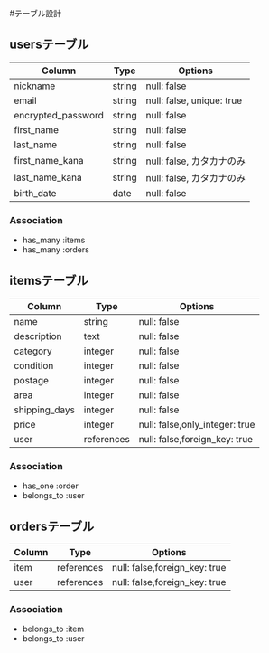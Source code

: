 #テーブル設計

## usersテーブル

| Column             | Type       | Options                        |
| ------------------ | ---------- | ------------------------------ |
| nickname           | string     | null: false                    |
| email              | string     | null: false, unique: true      |
| encrypted_password | string     | null: false                    |
| first_name         | string     | null: false                    |
| last_name          | string     | null: false                    |
| first_name_kana    | string     | null: false, カタカナのみ       |
| last_name_kana     | string     | null: false, カタカナのみ       |
| birth_date         | date       | null: false                    |

### Association

- has_many :items
- has_many :orders


## itemsテーブル

| Column             | Type       | Options                        |
| ------------------ | ---------- | ------------------------------ |
| name               | string     | null: false                    |
| description        | text       | null: false                    |
| category           | integer    | null: false                    |
| condition          | integer    | null: false                    |
| postage            | integer    | null: false                    |
| area               | integer    | null: false                    |
| shipping_days      | integer    | null: false                    |
| price              | integer    | null: false,only_integer: true |
| user               | references | null: false,foreign_key: true  |

### Association

- has_one :order
- belongs_to :user


## ordersテーブル

| Column             | Type       | Options                        |
| ------------------ | ---------- | ------------------------------ |
| item               | references | null: false,foreign_key: true  |
| user               | references | null: false,foreign_key: true  |

### Association

- belongs_to :item
- belongs_to :user